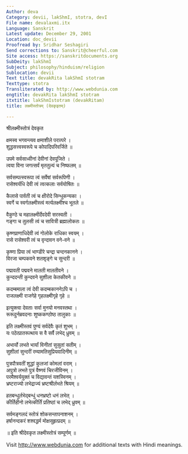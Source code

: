 ```yaml
---
Author: deva
Category: devii, lakShmI, stotra, devI
File name: devalaxmi.itx
Language: Sanskrit
Latest update: December 29, 2001
Location: doc_devii
Proofread by: Sridhar Seshagiri
Send corrections to: Sanskrit@cheerful.com
Site access: https://sanskritdocuments.org
SubDeity: lakShmI
Subject: philosophy/hinduism/religion
Sublocation: devii
Text title: devakRita lakShmI stotram
Texttype: stotra
Transliterated by: http://www.webdunia.com
engtitle: devakRita lakShmI stotram
itxtitle: lakShmIstotram (devakRitam)
title: लक्ष्मीस्तोत्रम् (देवकृइतम्)

---
```

  
 श्रीलक्ष्मीस्तोत्रं देवकृत   
  
क्षमस्व भगवन्त्यव क्षमाशीले परात्परे ।  
शुद्धसत्त्वस्वरूपे च कोपादिपरिवर्जिते ॥  
  
उपमे सर्वसाध्वीनां देवीनां देवपूजिते ।  
त्वया विना जगत्सर्वं मृततुल्यं च निष्फलम् ॥  
  
सर्वसम्पत्स्वरूपा त्वं सर्वेषां सर्वरूपिणी ।  
रासेश्वर्यधि देवी त्वं त्वत्कलाः सर्वयोषितः ॥  
  
कैलासे पार्वती त्वं च क्षीरोदे सिन्धुकन्यका ।  
स्वर्गे च स्वर्गलक्ष्मीस्त्वं मर्त्यलक्ष्मीश्च भूतले ॥  
  
वैकुण्ठे च महालक्ष्मीर्देवदेवी सरस्वती ।  
गङ्गा च तुलसी त्वं च सावित्री ब्रह्मालोकतः ॥  
  
कृष्णप्राणाधिदेवी त्वं गोलोके राधिका स्वयम् ।  
रासे रासेश्वरी त्वं च वृन्दावन वने-वने ॥  
  
कृष्णा प्रिया त्वं भाण्डीरे चन्द्रा चन्दनकानने ।  
विरजा चम्पकवने शतशृङ्गे च सुन्दरी ॥  
  
पद्मावती पद्मवने मालती मालतीवने ।  
कुन्ददन्ती कुन्दवने सुशीला केतकीवने ॥  
  
कदम्बमाला त्वं देवी कदम्बकाननेऽपि च ।  
राजलक्ष्मी राजगेहे गृहलक्ष्मीगृहे गृहे ॥  
  
इत्युक्त्वा देवताः सर्वा मुनयो मनवस्तथा ।  
रूरूदुर्नम्रवदनाः शुष्ककण्ठोष्ठ तालुकाः ॥  
  
इति लक्ष्मीस्तवं पुण्यं सर्वदेवैः कृतं शुभम् ।  
यः पठेत्प्रातरूत्थाय स वै सर्वै लभेद् ध्रुवम् ॥  
  
अभार्यो लभते भार्यां विनीतां सुसुतां सतीम् ।  
सुशीलां सुन्दरीं रम्यामतिसुप्रियवादिनीम् ॥  
  
पुत्रपौत्रवतीं शुद्धां कुलजां कोमलां वराम् ।  
अपुत्रो लभते पुत्रं वैष्णवं चिरजीविनम् ।  
परमैश्वर्ययुक्तं च विद्यावन्तं यशस्विनम् ।  
भ्रष्टराज्यो लभेद्राज्यं भ्रष्टश्रीर्लभते श्रियम् ॥  
  
हतबन्धुर्लभेद्बन्धुं धनभ्रष्टो धनं लभेत् ।  
कीर्तिहीनो लभेत्कीर्तिं प्रतिष्ठां च लभेद् ध्रुवम् ॥  
  
सर्वमङ्गलदं स्तोत्रं शोकसन्तापनाशनम् ।  
हर्षानन्दकरं शश्वद्धर्म मोक्षसुहृत्प्रदम् ॥  
  
॥ इति श्रीदेवकृत लक्ष्मीस्तोत्रं सम्पूर्णम् ॥  
  
  
Visit http://www.webdunia.com for additional texts with Hindi meanings.  
  

